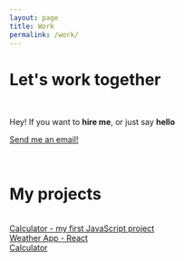 ```yaml
---
layout: page
title: Work
permalink: /work/
---
```

<div class="text-center">
<h1 class="title">Let's work together</h1>
</div>
<br>
<p class="text-center">
Hey! If you want to <strong>hire me</strong>, or just say <strong>hello</strong>
</p>
<p class="text-center">
<a href="mailto:{{ site.email }}">Send me an email!</a>
</p>
<br>

<div class="text-center">
<h1 class="title">My projects</h1>
</div>
<br>

<div class="col-md-12 col-sm-6 project">
  <a href="calculator">
    <div class="project-item">
      <div class="project-title">
        Calculator - my first JavaScript project
      </div>
      <div class="project-img" style="background-image: url('/img/portfolio/calc-header.png'); background-position: top;">
      </div>
    </div>
  </a>
</div>

<div class="col-md-8 col-sm-6 project">
  <a href="weather">
    <div class="project-item">
      <div class="project-title">
        Weather App - React
      </div>
      <div class="project-img" style="background-image: url('/img/portfolio/weather.png'); background-position: top;">
      </div>
    </div>
  </a>
</div>

<div class="col-md-4 col-sm-6 project">
  <a href="calculator">
    <div class="project-item">
      <div class="project-title">
        Calculator
      </div>
      <div class="project-img">
      </div>
    </div>
  </a>
</div>
